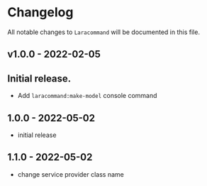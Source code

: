# Changelog

All notable changes to `Laracommand` will be documented in this file.

## v1.0.0 - 2022-02-05

## Initial release.

- Add `laracommand:make-model` console command

## 1.0.0 - 2022-05-02

- initial release

## 1.1.0 - 2022-05-02

- change service provider class name
